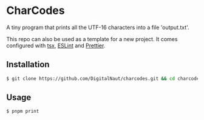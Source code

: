 # CharCodes

A tiny program that prints all the UTF-16 characters into a file 'output.txt'.

This repo can also be used as a template for a new project. It comes configured with [tsx](https://github.com/esbuild-kit/tsx), [ESLint](https://eslint.org/) and [Prettier](https://prettier.io/).

## Installation

```bash
$ git clone https://github.com/DigitalNaut/charcodes.git && cd charcodes && pnpm i
```

## Usage

```bash
$ pnpm print
```
